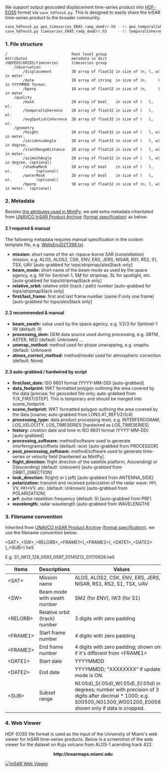 We support output geocoded displacement time-series product into [HDF-EOS5](http://hdfeos.org) format via `save_hdfeos5.py`. This is designed to easily share the InSAR time-series product to the broader community.

```bash
save_hdfeos5.py geo_timeseries_ERA5_ramp_demErr.h5 --tc geo_temporalCoherence.h5 --asc geo_avgSpatialCoh.h5 -m geo_maskTempCoh.h5 -g geo_geometryRadar.h5
save_hdfeos5.py timeseries_ERA5_ramp_demErr.h5     --tc temporalCoherence.h5     --asc avgSpatialCoh.h5     -m maskTempCoh.h5     -g inputs/geometryGeo.h5
```

### 1. File structure ###

```
/                             Root level group
Attributes                    metadata in dict
/HDFEOS/GRIDS/timeseries      timeseries group
    /observation
        /displacement         3D array of float32 in size of (n, l, w) in meter
        /date                 1D array of string  in size of (n,     ) in YYYYMMDD format.
        /bperp                1D array of float32 in size of (n,     ) in meter
    /quality
        /mask                 2D array of bool_   in size of (   l, w).
        /temporalCoherence    2D array of float32 in size of (   l, w).
        /avgSpatialCoherence  2D array of float32 in size of (   l, w).
    /geometry
        /height               2D array of float32 in size of (   l, w) in meter.
        /incidenceAngle       2D array of float32 in size of (   l, w) in degree.
        /slantRangeDistance   2D array of float32 in size of (   l, w) in meter.
        /azimuthAngle         2D array of float32 in size of (   l, w) in degree. (optional)
        /shadowMask           2D array of bool    in size of (   l, w).           (optional)
        /waterMask            2D array of bool    in size of (   l, w).           (optional)
        /bperp                3D array of float32 in size of (n, l, w) in meter.  (optional)
```

### 2. Metadata

Besides [the attributes used in MintPy](./api/attributes.md), we add extra metadata inheritated from [UNAVCO InSAR Product Archive](https://winsar.unavco.org/insar/) ([format specification](https://docs.google.com/document/d/1fm6RY8aL4hhRa88M9cd_Ejh6OL3YfibfjN1UQ7TWsmI/edit?usp=sharing)) as below:

#### 2.1 required & manual

The following metadata requires manual specification in the custom template file, e.g. [WellsEnvD2T399.txt](./templates/WellsEnvD2T399.txt).

+   **mission:** short name of the air-/space-borne SAR (constellation) mission, e.g. ALOS, ALOS2, CSK, ENV, ERS, JERS, NISAR, RS1, RS2, S1, TSX, UAV [auto-grabbed for tops/stripmap/alosStack only]
+   **beam_mode:** short name of the beam mode as used by the space agency, e.g. IW for Sentinel-1, SM for stripmap, SL for spotlight, etc. [auto-grabbed for tops/stripmapStack only]
+   **relative_orbit:** relative orbit (track / path) number [auto-grabbed for tops/stripmapStack only]
+   **first/last_frame:** first and last frame number (same if only one frame) [auto-grabbed for tops/alosStack only]

#### 2.2 recommended & manual

+   **beam_swath:** value used by the space agency, e.g. 1/2/3 for Sentinel-1 IW (default: 0)
+   **processing_dem:** DEM data source used during processing, e.g. SRTM, ASTER, NED (default: Unknown) ...
+   **unwrap_method:** method used for phase unwrapping, e.g. snaphu (default: Unknown)
+   **atmos_correct_method:** method/model used for atmospheric correction (default: None)

#### 2.3 auto-grabbed / hardwired by script

+   **first/last_date:** ISO 8601 format (YYYY-MM-DD) [auto-grabbed]
+   **data_footprint:** WKT formatted polygon outlining the area covered by the data [precise; for geocoded file only; auto-grabbed from Y/X_FIRST/STEP]. This is temporary and should be merged into scene_footprint.
+   **scene_footprint:** WKT formatted polygon outlining the area covered by the data [coarse; auto-grabbed from LON/LAT_REF1/2/3/4]
+   **processing_type:** data product processing level, e.g. INTERFEROGRAM, LOS_VELOCITY, LOS_TIMESERIES [hardwired as LOS_TIMESERIES]
+   **history:** creation date and time in ISO 8601 format (YYYY-MM-DD) [auto-grabbed]
+   **processing_software:** method/software used to generate interferograms/offsets (default: isce) [auto-grabbed from PROCESSOR]
+   **post_processing_software:** method/software used to generate time-series or velocity field [hardwired as MintPy].
+   **flight_direction:** flight direction of the satellite platform, A(scending) or D(escending) (default: Unknown) [auto-grabbed from ORBIT_DIRECTION]
+   **look_direction:** R(ight) or L(eft) [auto-grabbed from ANTENNA_SIDE]
+   **polarization:** transmit and received polarization of the radar wave: HH, VV, HH+VV, etc. (default: Unknown) [auto-grabbed from POLARIZATION]
+   **prf:** pulse repetition frequency (default: 0) [auto-grabbed from PRF]
+   **wavelength:** radar wavelength [auto-grabbed from WAVELENGTH]


### 3. Filename convention ###

Inherited from [UNAVCO InSAR Product Archive](https://winsar.unavco.org/insar/) ([format specification](https://docs.google.com/document/d/1fm6RY8aL4hhRa88M9cd_Ejh6OL3YfibfjN1UQ7TWsmI/edit?usp=sharing)), we use the filename convention below:

&lt;SAT>\_&lt;SW>\_&lt;RELORB>\_&lt;FRAME1>(\_&lt;FRAME2>)\_&lt;DATE1>\_&lt;DATE2>(\_&lt;SUB>).he5

E.g. S1_IW12_128_0593_0597_20141213_20170928.he5

  | Items     | Descriptions | Values |
  | --------- | ------------ | -------|
  | &lt;SAT>    | Mission name | ALOS, ALOS2, CSK, ENV, ERS, JERS, NISAR, RS1, RS2, S1, TSX, UAV |
  | &lt;SW>     | Beam mode with swath number   | SM2 (for ENV), IW3 (for S1) |
  | &lt;RELORB> | Relative orbit (track) number | 3 digits with zero padding  |
  | &lt;FRAME1> | Start frame number | 4 digits with zero padding  |
  | &lt;FRAME2> | End frame number   | 4 digits with zero padding; shown only if it's different from \<FRAME1>  |
  | &lt;DATE1>  | Start date         | YYYYMMDD |
  | &lt;DATE2>  | End date           | YYYYMMDD; "XXXXXXXX" if update mode is ON. |
  | &lt;SUB>    | Subset range       | N{:05d}_S{:05d}_W{:05d}_E{:05d} in degrees; number with precision of 3 digits after decimal * 1000; e.g. S00500_N01300_W001200_E005800; shown only if data is cropped. |

### 4. Web Viewer ###

HDF-EOS5 file format is used as the input of the University of Miami's web viewer for InSAR time-series products. Below is a screenshot of the web viewer for the dataset on Kuju volcano from ALOS-1 acending track 422.

<p align="center"><b>http://insarmaps.miami.edu</b><br></p>

[![InSAR Web Viewer](https://yunjunzhang.files.wordpress.com/2019/06/web_viewer_kujualosat422.png)](http://insarmaps.miami.edu/)
